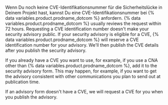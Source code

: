 Wenn Du noch keine CVE-Identifikationsnummer für die Sicherheitslücke in Deinem Projekt hast, kannst Du eine CVE-Identifikationsnummer bei {% data variables.product.prodname_dotcom %} anfordern. {% data variables.product.prodname_dotcom %} usually reviews the request within 72 hours. Requesting a CVE identification number doesn't make your security advisory public. If your security advisory is eligible for a CVE,  {% data variables.product.prodname_dotcom %} will reserve a CVE identification number for your advisory. We'll then publish the CVE details after you publish the security advisory.

If you already have a CVE you want to use, for example, if you use a CNA other than {% data variables.product.prodname_dotcom %}, add it to the security advisory form. This may happen, for example, if you want to get the advisory consistent with other communications you plan to send out at publication time.

If an advisory form doesn't have a CVE, we will request a CVE for you when you publish the advisory.
